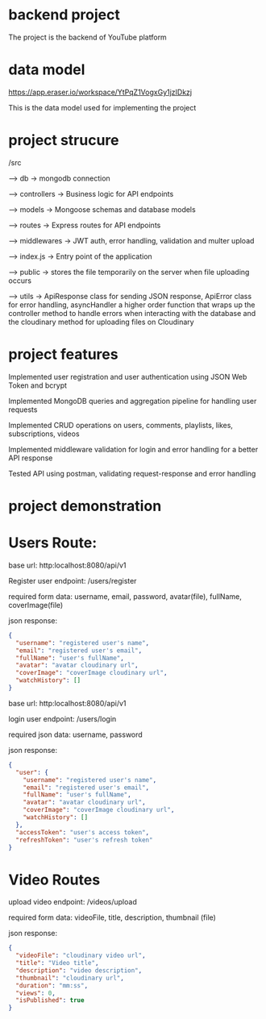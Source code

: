# backend project

The project is the backend of YouTube platform

# data model

https://app.eraser.io/workspace/YtPqZ1VogxGy1jzIDkzj

This is the data model used for implementing the project

# project strucure

/src

--> db -> mongodb connection

--> controllers -> Business logic for API endpoints

--> models -> Mongoose schemas and database models

--> routes -> Express routes for API endpoints

--> middlewares -> JWT auth, error handling, validation and multer upload

--> index.js -> Entry point of the application

--> public -> stores the file temporarily on the server when file uploading occurs

--> utils -> ApiResponse class for sending JSON response, ApiError class for error handling, asyncHandler a higher order function that wraps up the controller method to handle errors when interacting with the database and the cloudinary method for uploading files on Cloudinary


# project features

Implemented user registration and user authentication using JSON Web Token
and bcrypt

Implemented MongoDB queries and aggregation pipeline for handling user
requests

Implemented CRUD operations on users, comments, playlists, likes,
subscriptions, videos

Implemented middleware validation for login and error handling for a better
API response

Tested API using postman, validating request-response and error handling

# project demonstration

# Users Route:

base url: http:localhost:8080/api/v1

Register user endpoint: /users/register

required form data: username, email, password, avatar(file), fullName, coverImage(file)

json response:

```json
{
  "username": "registered user's name",
  "email": "registered user's email",
  "fullName": "user's fullName",
  "avatar": "avatar cloudinary url",
  "coverImage": "coverImage cloudinary url",
  "watchHistory": []
}
```

base url: http:localhost:8080/api/v1

login user endpoint: /users/login

required json data: username, password

json response:

```json
{
  "user": {
    "username": "registered user's name",
    "email": "registered user's email",
    "fullName": "user's fullName",
    "avatar": "avatar cloudinary url",
    "coverImage": "coverImage cloudinary url",
    "watchHistory": []
  },
  "accessToken": "user's access token",
  "refreshToken": "user's refresh token"
}
```

# Video Routes

upload video endpoint: /videos/upload

required form data: videoFile, title, description, thumbnail (file)

json response:

```json
{
  "videoFile": "cloudinary video url",
  "title": "Video title",
  "description": "video description",
  "thumbnail": "cloudinary url",
  "duration": "mm:ss",
  "views": 0,
  "isPublished": true
}
```
